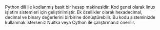 Python dili ile kodlanmış basit bir hesap makinesidir.
Kod genel olarak linux işletim sistemleri için geliştirilmiştir.
Ek özellikler olarak hexadecimal, decimal ve binary değerlerini birbirine dönüştürebilir.
Bu kodu sisteminizde kullanmak isterseniz Nuitka veya Cython ile çalıştırmanız önerilir.
